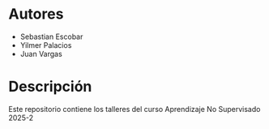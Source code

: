 # Autores
- Sebastian Escobar
- Yilmer Palacios
- Juan Vargas

# Descripción
Este repositorio contiene los talleres del curso Aprendizaje No Supervisado 2025-2
